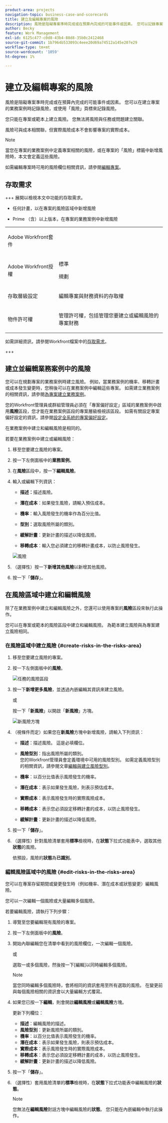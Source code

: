 ```yaml
---
product-area: projects
navigation-topic: business-case-and-scorecards
title: 建立及編輯專案的風險
description: 風險是阻礙專案準時完成或在預算內完成的可能事件或因素。 您可以記錄專案風險，作為建立專案業務案例的一部分或使用「風險」頁標。 您可以將風險新增至專案和範本。 您無法將風險與任務或問題建立關聯。
author: Becky
feature: Work Management
exl-id: 6125c477-c0d8-43b4-88d8-35b0c2412468
source-git-commit: 1b7964b533093c4eee20d69a74512a145e207e29
workflow-type: tm+mt
source-wordcount: '1059'
ht-degree: 1%

---
```


# 建立及編輯專案的風險

<!--Audited: 06/2025-->

<!--<span class="preview">The highlighted information on this page refers to functionality not yet generally available. It is available only in the Preview environment for all customers. The same features will also be available in the Production environment for all customers after a week from the Preview release. </span>   

<span class="preview">For more information, see [Interface modernization](/help/quicksilver/product-announcements/product-releases/interface-modernization/interface-modernization.md). </span>-->

風險是阻礙專案準時完成或在預算內完成的可能事件或因素。 您可以在建立專案的業務案例時記錄風險，或使用「風險」頁標來記錄風險。

您只能在專案或範本上建立風險。 您無法將風險與任務或問題建立關聯。

風險可與成本相關聯，但實際風險成本不會影響專案的實際成本。

>[!NOTE]
>
>當您在專案的業務案例中定義專案相關的風險，或在專案的「風險」標籤中新增風險時，本文會定義這些風險。
>
>如需編輯專案時可用的風險欄位相關資訊，請參閱[編輯專案](../../../manage-work/projects/manage-projects/edit-projects.md)。

## 存取需求

+++ 展開以檢視本文中功能的存取需求。 

<table style="table-layout:auto"> 
 <col> 
 <col> 
 <tbody> 
  <tr> 
   <td role="rowheader"><p>Adobe Workfront套件</p></td> 
   <ul><li>任何計畫，以在專案的風險區域中新增風險</p></li>
   <li><p>Prime （含）以上版本，在專案的業務案例中新增風險</p></li></ul>
   </td> 
  </tr> 
  <tr> 
   <td role="rowheader"><p>Adobe Workfront授權</p></td> 
   <td> <p>標準 </p>
   <p>規劃 </p> </td> 
  </tr> 
  <tr> 
   <td role="rowheader"><p>存取層級設定</p></td> 
   <td> <p>編輯專案與財務資料的存取權</p> </td> 
  </tr> 
  <tr> 
   <td role="rowheader"><p>物件許可權</p></td> 
   <td> <p> 管理許可權，包括管理您要建立或編輯風險的專案財務 </p> </td> 
  </tr> 
 </tbody> 
</table>

如需詳細資訊，請參閱Workfront檔案中的[存取需求](/help/quicksilver/administration-and-setup/add-users/access-levels-and-object-permissions/access-level-requirements-in-documentation.md)。


+++

## 建立並編輯業務案例中的風險

您可以在規劃專案的業務案例時建立風險。 例如，當業務案例的機率、移轉計畫或成本發生變更時，您稍後可以在業務案例中編輯這些專案。 如需建立業務案例的相關資訊，請參閱[為專案建立業務案例](../../../manage-work/projects/define-a-business-case/create-business-case.md)。

您的Workfront管理員或群組管理員必須在「專案偏好設定」區域的業務案例中啟用&#x200B;**風險**&#x200B;區段，您才能在業務案例區段的專案層級檢視該區段。 如需有關設定專案偏好設定的資訊，請參閱[設定全系統的專案偏好設定](../../../administration-and-setup/set-up-workfront/configure-system-defaults/set-project-preferences.md)。

在業務案例中建立和編輯風險是相同的。

若要在業務案例中建立或編輯風險：

1. 移至您要建立風險的專案。
1. 按一下左側面板中的&#x200B;**業務案例**。
1. 在&#x200B;**風險**&#x200B;區段中，按一下&#x200B;**編輯風險**。
1. 輸入或編輯下列資訊：

   * **描述：**&#x200B;描述風險。

   * **潛在成本**：如果發生風險，請輸入預估成本。

   * **機率**：輸入風險發生的機率作為百分比值。

   * **型別：**&#x200B;選取風險所屬的類別。
   * **緩解計畫**：更新計畫的描述以降低風險。

   * **移轉成本**：輸入您必須建立的移轉計畫成本，以防止風險發生。

   ![風險](assets/edit-risk.png)

1. （選擇性）按一下&#x200B;**新增其他風險**&#x200B;以新增其他風險。
1. 按一下「**儲存**」。

## 在風險區域中建立和編輯風險

除了在業務案例中建立和編輯風險之外，您還可以使用專案的&#x200B;**風險**&#x200B;區段來執行此操作。

您可以在專案或範本的風險區段中建立和編輯風險。 為範本建立風險與為專案建立風險相同。

### 在風險區域中建立風險 {#create-risks-in-the-risks-area}

1. 移至您要建立風險的專案。
1. 按一下左側面板中的&#x200B;**風險**。

   ![任務的風險區段](assets/risks-section-on-project-2022.png)

1. 按一下&#x200B;**新增更多風險**，並透過內嵌編輯其資訊來建立風險。

   或

   按一下「**新風險**」以開啟「**新風險**」方塊。

   ![新風險方塊](assets/new-risk-box.png)

1. （視條件而定）如果您在&#x200B;**新風險**&#x200B;方塊中新增風險，請輸入下列資訊：

   * **描述**：描述風險。 這是必填欄位。
   * **風險型別**：指出風險所屬的類別。\
     您的Workfront管理員會定義環境中可用的風險型別。 如需定義風險型別的相關資訊，請參閱文章[編輯與建立風險型別](../../../administration-and-setup/set-up-workfront/configure-system-defaults/edit-create-risk-types.md)。

   * **機率**：以百分比值表示風險發生的機率。
   * **潛在成本**：表示如果發生風險，則表示預估成本。
   * **實際成本**：表示風險發生時的實際風險成本。
   * **移轉成本**：表示您必須設定移轉計畫的成本，以防止風險發生。
   * **緩解計畫**：更新計畫的描述以降低風險。

1. 按一下「**儲存**」。

1. （選擇性）針對風險清單套用&#x200B;**標準**&#x200B;檢視時，在&#x200B;**狀態**&#x200B;下拉式功能表中，選取其他&#x200B;**狀態**&#x200B;的風險。

   依預設，風險的&#x200B;**狀態**&#x200B;為&#x200B;**已識別**。

### 編輯風險區域中的風險 {#edit-risks-in-the-risks-area}

您可以在專案存留期間或變更發生時（例如機率、潛在成本或狀態變更）編輯風險。

您可以一次編輯一個風險或大量編輯多個風險。

若要編輯風險，請執行下列步驟：

1. 導覽至您要編輯現有風險的專案。
1. 按一下左側面板中的&#x200B;**風險**。
1. 開始內聯編輯您在清單中看到的風險欄位，一次編輯一個風險。

   或

   選取一或多個風險，然後按一下[編輯] **&#x200B;**&#x200B;以同時編輯多個風險。

   >[!NOTE]
   >
   >當您同時編輯多個風險時，會將相同的資訊套用至所有選取的風險。 在變更前與每個風險相關的資訊會以大量編輯方式覆寫。

1. 如果您已按一下&#x200B;**編輯**，則會開啟&#x200B;**編輯風險**&#x200B;或&#x200B;**編輯風險**&#x200B;方塊。

   更新下列欄位：

   * **描述**：編輯風險的描述。
   * **風險型別**：更新風險所屬的類別。
   * **機率**：以百分比值表示風險發生的機率。
   * **潛在成本**：表示如果發生風險，則表示預估成本。
   * **實際成本**：表示風險發生時的實際風險成本。
   * **移轉成本**：表示您必須設定移轉計畫的成本，以防止風險發生。
   * **緩解計畫**：更新計畫的描述以降低風險。

1. 按一下「**儲存**」。
1. （選擇性）套用風險清單的&#x200B;**標準**&#x200B;檢視時，在&#x200B;**狀態**&#x200B;下拉式功能表中編輯風險的&#x200B;**狀態**。

   >[!NOTE]
   >
   >您無法在&#x200B;**編輯風險**&#x200B;對話方塊中編輯風險的&#x200B;**狀態**。 您只能在內嵌編輯中執行此操作。
